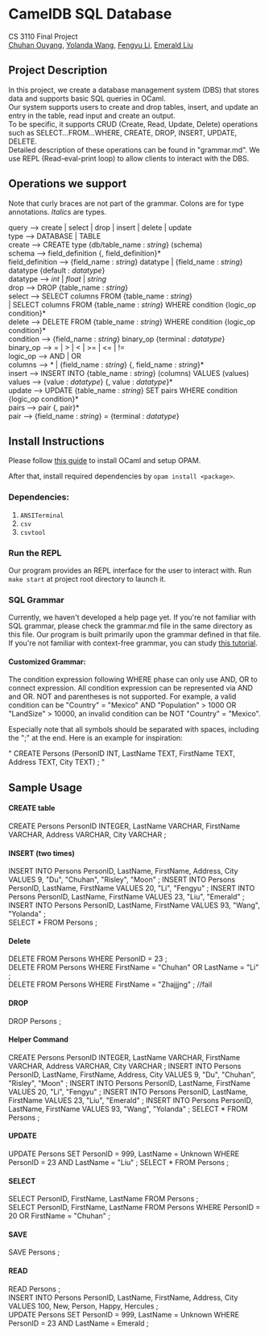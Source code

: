 # CamelDB SQL Database
CS 3110 Final Project  
[Chuhan Ouyang](https://github.com/chuhanouyang), [Yolanda Wang](https://github.com/yolandaw2021), [Fengyu Li](https://github.com/fengyuli2002), [Emerald Liu](https://github.com/emerisly)  

## Project Description  
In this project, we create a database management system (DBS) that stores data and supports basic SQL queries in OCaml.  
Our system supports users to create and drop tables, insert, and update an entry in the table, read input and create an output.  
To be specific, it supports CRUD (Create, Read, Update, Delete) operations such as SELECT…FROM…WHERE, CREATE, DROP, INSERT, UPDATE, DELETE.  
Detailed description of these operations can be found in "grammar.md". We use REPL (Read-eval-print loop) to allow clients to interact with the DBS.

## Operations we support  

Note that curly braces are not part of the grammar. Colons are for type annotations. *Italics* are types.

query —> create | select | drop | insert | delete | update  
type —> DATABASE | TABLE  
create —> CREATE type {db/table_name : *string*} (schema)  
​	schema —> field_definition {, field_definition}*  
​	field_definition —> {field_name : *string*} datatype | {field_name : *string*} datatype {default : *datatype*}  
​	datatype —> *int* | *float* | *string*  
drop —> DROP {table_name : *string*}  
select —> SELECT columns FROM {table_name : *string*}  
​	| SELECT columns FROM {table_name : *string*} WHERE condition {logic_op condition}*  
delete —> DELETE FROM {table_name : *string*} WHERE condition {logic_op condition}*  
condition —> {field_name : *string*} binary_op {terminal : *datatype*}  
binary_op —> = | > | < | >= | <= | !=  
logic_op —> AND | OR  
columns —> * | {field_name : *string*} {, field_name : *string*}*  
insert —> INSERT INTO {table_name : *string*} (columns) VALUES (values)  
​	values —> {value : *datatype*} {, value : *datatype*}*  
update —> UPDATE {table_name : *string*} SET pairs WHERE condition {logic_op condition}*  
​	pairs —> pair {, pair}*  
​	pair  —> {field_name : *string*} = {terminal : *datatype*}  

## Install Instructions

Please follow [this guide](https://cs3110.github.io/textbook/chapters/preface/install.html) to install OCaml and setup OPAM.

After that, install required dependencies by `opam install <package>`.

### Dependencies:

1.   `ANSITerminal`
2.   `csv`
3.   `csvtool`

### Run the REPL

Our program provides an REPL interface for the user to interact with. Run `make start` at project root directory to launch it.

### SQL Grammar

Currently, we haven't developed a help page yet. If you're not familiar with SQL grammar, please check the grammar.md file in the same directory as this file. Our program is built primarily upon the grammar defined in that file. If you're not familiar with context-free grammar, you can study [this tutorial](https://www.cs.cornell.edu/courses/cs2112/2021fa/lectures/lecture.html?id=parsing).


#### Customized Grammar:
The condition expression following WHERE phase can only use AND, OR to connect expression. All condition expression can be represented via AND and OR. NOT and parentheses is not supported. For example, a valid condition can be "Country" = "Mexico" AND "Population" > 1000 OR "LandSize" > 10000, an invalid condition can be NOT "Country" = "Mexico".

Especially note that all symbols should be separated with spaces, including the ";" at the end. Here is an example for inspiration: 

" CREATE Persons (PersonID INT, LastName TEXT, FirstName TEXT, Address TEXT, City TEXT) ; "



## Sample Usage  
#### CREATE table  
CREATE Persons PersonID INTEGER, LastName VARCHAR, FirstName VARCHAR, Address VARCHAR, City VARCHAR ; 

#### INSERT (two times)  
INSERT INTO Persons PersonID, LastName, FirstName, Address, City VALUES  9, "Du", "Chuhan", "Risley", "Moon" ; INSERT INTO Persons PersonID, LastName, FirstName VALUES  20, "Li", "Fengyu"  ; INSERT INTO Persons PersonID, LastName, FirstName VALUES  23, "Liu",  "Emerald" ; INSERT INTO Persons PersonID, LastName, FirstName VALUES  93,  "Wang", "Yolanda" ;  
SELECT * FROM Persons ; 

#### Delete  
DELETE FROM Persons WHERE PersonID = 23 ;  
DELETE FROM Persons WHERE FirstName = "Chuhan" OR LastName = "Li" ;  
DELETE FROM Persons WHERE FirstName = "Zhajjjng" ; //fail

#### DROP  
DROP Persons ;

#### Helper Command  
CREATE Persons PersonID INTEGER, LastName VARCHAR, FirstName VARCHAR, Address VARCHAR, City VARCHAR ; INSERT INTO Persons PersonID, LastName, FirstName, Address, City VALUES  9, "Du", "Chuhan", "Risley", "Moon" ; INSERT INTO Persons PersonID, LastName, FirstName VALUES  20, "Li", "Fengyu"  ; INSERT INTO Persons PersonID, LastName, FirstName VALUES  23, "Liu",  "Emerald"  ; INSERT INTO Persons PersonID, LastName, FirstName VALUES  93,  "Wang", "Yolanda" ; SELECT * FROM Persons ;


#### UPDATE  
UPDATE Persons SET PersonID = 999, LastName = Unknown WHERE PersonID = 23 AND LastName = "Liu" ; SELECT * FROM Persons ;

#### SELECT  
SELECT PersonID, FirstName, LastName FROM Persons ;  
SELECT PersonID, FirstName, LastName FROM Persons WHERE PersonID = 20 OR FirstName = "Chuhan" ;

#### SAVE  
SAVE Persons ;


#### READ
READ Persons ;  
INSERT INTO Persons PersonID, LastName, FirstName, Address, City VALUES  100, New, Person, Happy, Hercules ;  
UPDATE Persons SET PersonID = 999, LastName = Unknown WHERE PersonID = 23 AND LastName = Emerald ;  


